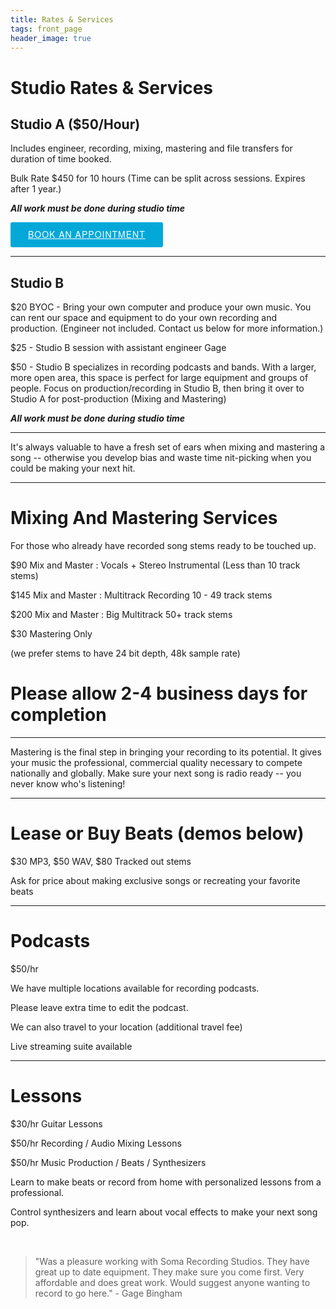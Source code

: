 ```yaml
---
title: Rates & Services
tags: front_page
header_image: true
---
```

# Studio Rates & Services

## Studio A ($50/Hour)

Includes engineer, recording, mixing, mastering and file transfers for duration of time booked.

Bulk Rate $450 for 10 hours (Time can be split across sessions. Expires after 1 year.)

**_All work must be done during studio time_**

<!-- Start Square Appointments Embed code --> <a target="_top" style="background-color: #03A8D8; color: white; height: 40px; text-transform: uppercase; font-family: 'Square Market', 'helvetica neue', helvetica, arial, sans-serif; letter-spacing: 1px; line-height: 38px; padding: 0 28px; border-radius: 3px; font-weight: 500; font-size: 14px; cursor: pointer; display: inline-block;" href="https://squareup.com/appointments/book/52758083-5a1a-4b2d-a710-6687d1641594/8GNV6PJ8WK7YH/services" rel="nofollow">Book an Appointment</a> <!-- End Square Appointments Embed code -->

- - -

## Studio B

$20 BYOC - Bring your own computer and produce your own music. You can rent our space and equipment to do your own recording and production. (Engineer not included. Contact us below for more information.)

$25 - Studio B session with assistant engineer Gage

$50 - Studio B specializes in recording podcasts and bands. With a larger, more open area,  this space is perfect for large equipment and groups of people. Focus on production/recording in Studio B, then bring it over to Studio A for post-production (Mixing and Mastering)

**_All work must be done during studio time_**

- - -

It's always valuable to have a fresh set of ears when mixing and mastering a song -- otherwise you develop bias and waste time nit-picking when you could be making your next hit.

- - -

# Mixing And Mastering Services

For those who already have recorded song stems ready to be touched up.

$90 Mix and Master : Vocals + Stereo Instrumental (Less than 10 track stems)

$145 Mix and Master : Multitrack Recording 10 - 49 track stems

$200 Mix and Master : Big Multitrack 50+ track stems

$30 Mastering Only

(we prefer stems to have 24 bit depth, 48k sample rate)

# Please allow 2-4 business days for completion

- - -

Mastering is the final step in bringing your recording to its potential. It gives your music the professional, commercial quality necessary to compete nationally and globally. Make sure your next song is radio ready --  you never know who's listening!

- - -

# Lease or Buy Beats (demos below)

$30 MP3, $50 WAV, $80 Tracked out stems

Ask for price about making exclusive songs or recreating your favorite beats

- - -

# Podcasts

$50/hr

We have multiple locations available for recording podcasts.

Please leave extra time to edit the podcast.

We can also travel to your location (additional travel fee)

Live streaming suite available

- - -

# Lessons

$30/hr Guitar Lessons

$50/hr Recording / Audio Mixing Lessons

$50/hr Music Production / Beats / Synthesizers

Learn to make beats or record from home with personalized lessons from a professional.

Control synthesizers and learn about vocal effects to make your next song pop.

<br />

<blockquote>"Was a pleasure working with Soma Recording Studios. They have great up to date equipment. They make sure you come first. Very affordable and does great work. Would suggest anyone wanting to record to go here." - Gage Bingham</blockquote>
